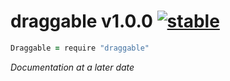 
# draggable v1.0.0 [![stable](http://badges.github.io/stability-badges/dist/stable.svg)](http://github.com/badges/stability-badges)

```coffee
Draggable = require "draggable"
```

*Documentation at a later date*
